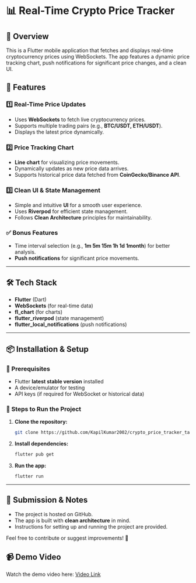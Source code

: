 # 📊 Real-Time Crypto Price Tracker

## 🎯 Overview

This is a Flutter mobile application that fetches and displays real-time cryptocurrency prices using WebSockets. The app features a dynamic price tracking chart, push notifications for significant price changes, and a clean UI.

## 🚀 Features

### 1️⃣ Real-Time Price Updates

- Uses **WebSockets** to fetch live cryptocurrency prices.
- Supports multiple trading pairs (e.g., **BTC/USDT, ETH/USDT**).
- Displays the latest price dynamically.

### 2️⃣ Price Tracking Chart

- **Line chart** for visualizing price movements.
- Dynamically updates as new price data arrives.
- Supports historical price data fetched from **CoinGecko/Binance API**.

### 3️⃣ Clean UI & State Management

- Simple and intuitive **UI** for a smooth user experience.
- Uses **Riverpod** for efficient state management.
- Follows **Clean Architecture** principles for maintainability.

### ✅ Bonus Features

- Time interval selection (e.g., **1m 5m 15m 1h 1d 1month**) for better analysis.
- **Push notifications** for significant price movements.

---

## 🛠️ Tech Stack

- **Flutter** (Dart)
- **WebSockets** (for real-time data)
- **fl_chart** (for charts)
- **flutter_riverpod** (state management)
- **flutter_local_notifications** (push notifications)

---

## 📦 Installation & Setup

### 🔹 Prerequisites

- Flutter **latest stable version** installed
- A device/emulator for testing
- API keys (if required for WebSocket or historical data)

### 🔹 Steps to Run the Project

1. **Clone the repository:**
   ```sh
   git clone https://github.com/KapilKumar2002/crypto_price_tracker_task.git
   ```
2. **Install dependencies:**
   ```sh
   flutter pub get
   ```
3. **Run the app:**
   ```sh
   flutter run
   ```

---

## 📩 Submission & Notes

- The project is hosted on GitHub.
- The app is built with **clean architecture** in mind.
- Instructions for setting up and running the project are provided.

Feel free to contribute or suggest improvements! 🚀

## 📹 Demo Video

Watch the demo video here: [Video Link](https://drive.google.com/file/d/1uogYuZHcrc1dLvCHSbMNKlI9d7LcBfyx/view?usp=sharing)
